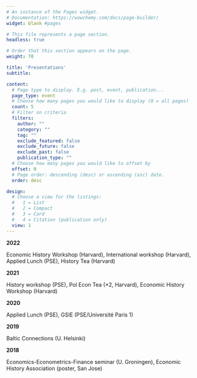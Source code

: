 ```yaml
---
# An instance of the Pages widget.
# Documentation: https://wowchemy.com/docs/page-builder/
widget: blank #pages

# This file represents a page section.
headless: true

# Order that this section appears on the page.
weight: 70

title: 'Presentations'
subtitle:

content:
  # Page type to display. E.g. post, event, publication...
  page_type: event
  # Choose how many pages you would like to display (0 = all pages)
  count: 5
  # Filter on criteria
  filters:
    author: ""
    category: ""
    tag: ""
    exclude_featured: false
    exclude_future: false
    exclude_past: false
    publication_type: ""
  # Choose how many pages you would like to offset by
  offset: 0
  # Page order: descending (desc) or ascending (asc) date.
  order: desc

design:
  # Choose a view for the listings:
  #   1 = List
  #   2 = Compact
  #   3 = Card
  #   4 = Citation (publication only)
  view: 1
---
```

**2022**

Economic History Workshop (Harvard), International workshop (Harvard), Applied Lunch (PSE), History Tea (Harvard)

**2021**

History workshop (PSE), Pol Econ Tea (×2, Harvard), Economic History Workshop (Harvard)

**2020**

Applied Lunch (PSE), GSIE (PSE/Université Paris 1)

**2019**

Baltic Connections (U. Helsinki)

**2018**

Economics-Econometrics-Finance seminar (U. Groningen), Economic History Association (poster, San
Jose)




